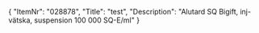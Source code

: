 {
  "ItemNr": "028878",
  "Title": "test",
  "Description": "Alutard SQ Bigift, inj-vätska, suspension 100 000 SQ-E/ml"
}